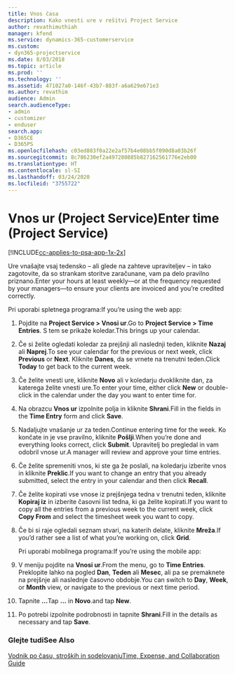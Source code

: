 ```yaml
---
title: Vnos časa
description: Kako vnesti ure v rešitvi Project Service
author: revathimuthiah
manager: kfend
ms.service: dynamics-365-customerservice
ms.custom:
- dyn365-projectservice
ms.date: 8/03/2018
ms.topic: article
ms.prod: ''
ms.technology: ''
ms.assetid: 471027a0-146f-43b7-883f-a6a629e671e3
ms.author: revathim
audience: Admin
search.audienceType:
- admin
- customizer
- enduser
search.app:
- D365CE
- D365PS
ms.openlocfilehash: c03ed883f0a22e2af57b4e08bb5f090d8a03b26f
ms.sourcegitcommit: 8c786230ef2a497280885b827162561776e2eb00
ms.translationtype: HT
ms.contentlocale: sl-SI
ms.lasthandoff: 03/24/2020
ms.locfileid: "3755722"
---
```

# <a name="enter-time-project-service"></a><span data-ttu-id="dba43-103">Vnos ur (Project Service)</span><span class="sxs-lookup"><span data-stu-id="dba43-103">Enter time (Project Service)</span></span>

[!INCLUDE[cc-applies-to-psa-app-1x-2x](../includes/cc-applies-to-psa-app-1x-2x.md)]

<span data-ttu-id="dba43-104">Ure vnašajte vsaj tedensko – ali glede na zahteve upraviteljev – in tako zagotovite, da so strankam storitve zaračunane, vam pa delo pravilno priznano.</span><span class="sxs-lookup"><span data-stu-id="dba43-104">Enter your hours at least weekly—or at the frequency requested by your managers—to ensure your clients are invoiced and you’re credited correctly.</span></span>  
  
 <span data-ttu-id="dba43-105">Pri uporabi spletnega programa:</span><span class="sxs-lookup"><span data-stu-id="dba43-105">If you’re using the web app:</span></span>  
  
1. <span data-ttu-id="dba43-106">Pojdite na **Project Service > Vnosi ur**.</span><span class="sxs-lookup"><span data-stu-id="dba43-106">Go to **Project Service > Time Entries**.</span></span> <span data-ttu-id="dba43-107">S tem se prikaže koledar.</span><span class="sxs-lookup"><span data-stu-id="dba43-107">This brings up your calendar.</span></span>  
  
2. <span data-ttu-id="dba43-108">Če si želite ogledati koledar za prejšnji ali naslednji teden, kliknite **Nazaj** ali **Naprej**.</span><span class="sxs-lookup"><span data-stu-id="dba43-108">To see your calendar for the previous or next week, click **Previous** or **Next**.</span></span> <span data-ttu-id="dba43-109">Kliknite **Danes**, da se vrnete na trenutni teden.</span><span class="sxs-lookup"><span data-stu-id="dba43-109">Click **Today** to get back to the current week.</span></span>  
  
3. <span data-ttu-id="dba43-110">Če želite vnesti ure, kliknite **Novo** ali v koledarju dvokliknite dan, za katerega želite vnesti ure.</span><span class="sxs-lookup"><span data-stu-id="dba43-110">To enter your time, either click **New** or double-click in the calendar under the day you want to enter time for.</span></span>  
  
4. <span data-ttu-id="dba43-111">Na obrazcu **Vnos ur** izpolnite polja in kliknite **Shrani**.</span><span class="sxs-lookup"><span data-stu-id="dba43-111">Fill in the fields in the **Time Entry** form and click **Save**.</span></span>  
  
5. <span data-ttu-id="dba43-112">Nadaljujte vnašanje ur za teden.</span><span class="sxs-lookup"><span data-stu-id="dba43-112">Continue entering time for the week.</span></span> <span data-ttu-id="dba43-113">Ko končate in je vse pravilno, kliknite **Pošlji**.</span><span class="sxs-lookup"><span data-stu-id="dba43-113">When you’re done and everything looks correct, click **Submit**.</span></span> <span data-ttu-id="dba43-114">Upravitelj bo pregledal in vam odobril vnose ur.</span><span class="sxs-lookup"><span data-stu-id="dba43-114">A manager will review and approve your time entries.</span></span>  
  
6. <span data-ttu-id="dba43-115">Če želite spremeniti vnos, ki ste ga že poslali, na koledarju izberite vnos in kliknite **Preklic**.</span><span class="sxs-lookup"><span data-stu-id="dba43-115">If you want to change an entry that you already submitted, select the entry in your calendar and then click **Recall**.</span></span>  
  
7. <span data-ttu-id="dba43-116">Če želite kopirati vse vnose iz prejšnjega tedna v trenutni teden, kliknite **Kopiraj iz** in izberite časovni list tedna, ki ga želite kopirati.</span><span class="sxs-lookup"><span data-stu-id="dba43-116">If you want to copy all the entries from a previous week to the current week, click **Copy From** and select the timesheet week you want to copy.</span></span>  
  
8. <span data-ttu-id="dba43-117">Če bi si raje ogledali seznam stvari, na katerih delate, kliknite **Mreža**.</span><span class="sxs-lookup"><span data-stu-id="dba43-117">If you’d rather see a list of what you’re working on, click **Grid**.</span></span>  
  
   <span data-ttu-id="dba43-118">Pri uporabi mobilnega programa:</span><span class="sxs-lookup"><span data-stu-id="dba43-118">If you’re using the mobile app:</span></span>  
  
9. <span data-ttu-id="dba43-119">V meniju pojdite na **Vnosi ur**.</span><span class="sxs-lookup"><span data-stu-id="dba43-119">From the menu, go to **Time Entries**.</span></span>     <span data-ttu-id="dba43-120">Preklopite lahko na pogled **Dan**, **Teden** ali **Mesec**, ali pa se premaknete na prejšnje ali naslednje časovno obdobje.</span><span class="sxs-lookup"><span data-stu-id="dba43-120">You can switch to **Day**, **Week**, or **Month** view, or navigate to the previous or next time period.</span></span>  
  
10. <span data-ttu-id="dba43-121">Tapnite **…**</span><span class="sxs-lookup"><span data-stu-id="dba43-121">Tap **…**</span></span> <span data-ttu-id="dba43-122">in **Novo**.</span><span class="sxs-lookup"><span data-stu-id="dba43-122">and tap **New**.</span></span>  
  
11. <span data-ttu-id="dba43-123">Po potrebi izpolnite podrobnosti in tapnite **Shrani**.</span><span class="sxs-lookup"><span data-stu-id="dba43-123">Fill in the details as necessary and tap **Save**.</span></span>  
  
### <a name="see-also"></a><span data-ttu-id="dba43-124">Glejte tudi</span><span class="sxs-lookup"><span data-stu-id="dba43-124">See Also</span></span>  
 [<span data-ttu-id="dba43-125">Vodnik po času, stroških in sodelovanju</span><span class="sxs-lookup"><span data-stu-id="dba43-125">Time, Expense, and Collaboration Guide</span></span>](../project-service/time-expense-collaboration-guide.md)
